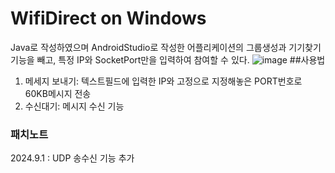 # WifiDirect on Windows
Java로 작성하였으며 AndroidStudio로 작성한 어플리케이션의 그룹생성과 기기찾기 기능을 빼고, 특정 IP와 SocketPort만을 입력하여 참여할 수 있다.
![image](https://github.com/user-attachments/assets/d8a5ddba-9e35-4131-ac8d-701dcbc6f6d3)
##사용법
1. 메세지 보내기: 텍스트필드에 입력한 IP와 고정으로 지정해놓은 PORT번호로 60KB메시지 전송
2. 수신대기: 메시지 수신 기능
### 패치노트
2024.9.1 : UDP 송수신 기능 추가
